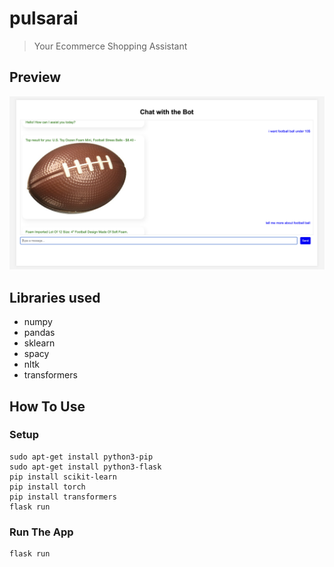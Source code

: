 # pulsarai

> Your Ecommerce Shopping Assistant

## Preview
![preview](./aipreview.png)

## Libraries used
- numpy
- pandas
- sklearn
- spacy
- nltk
- transformers

## How To Use


### Setup
```
sudo apt-get install python3-pip
sudo apt-get install python3-flask
pip install scikit-learn
pip install torch
pip install transformers
flask run
```

### Run The App

```
flask run
```

